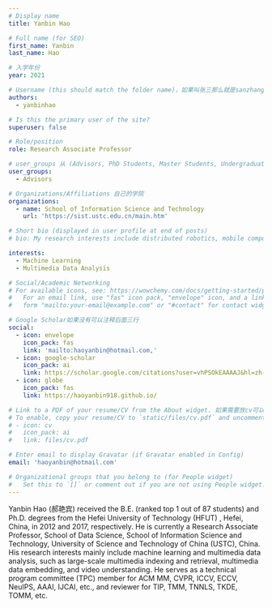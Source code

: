 ```yaml
---
# Display name
title: Yanbin Hao

# Full name (for SEO)
first_name: Yanbin
last_name: Hao

# 入学年份
year: 2021

# Username (this should match the folder name)，如果叫张三那么就是sanzhang
authors:
  - yanbinhao

# Is this the primary user of the site? 
superuser: false

# Role/position 
role: Research Associate Professor

# user_groups 从 (Advisors, PhD Students, Master Students, Undergraduate) 从这四个里面选
user_groups:
  - Advisors

# Organizations/Affiliations 自己的学院
organizations:
  - name: School of Information Science and Technology
    url: 'https://sist.ustc.edu.cn/main.htm'

# Short bio (displayed in user profile at end of posts)
# bio: My research interests include distributed robotics, mobile computing and programmable matter.

interests:
  - Machine Learning
  - Multimedia Data Analysis

# Social/Academic Networking
# For available icons, see: https://wowchemy.com/docs/getting-started/page-builder/#icons
#   For an email link, use "fas" icon pack, "envelope" icon, and a link in the
#   form "mailto:your-email@example.com" or "#contact" for contact widget.

# Google Scholar如果没有可以注释后面三行
social:
  - icon: envelope
    icon_pack: fas
    link: 'mailto:haoyanbin@hotmail.com,'
  - icon: google-scholar
    icon_pack: ai
    link: https://scholar.google.com/citations?user=vhPSOkEAAAAJ&hl=zh-CN
  - icon: globe
    icon_pack: fas
    link: https://haoyanbin918.github.io/

# Link to a PDF of your resume/CV from the About widget. 如果需要放cv可以发给我
# To enable, copy your resume/CV to `static/files/cv.pdf` and uncomment the lines below.
# - icon: cv
#   icon_pack: ai
#   link: files/cv.pdf

# Enter email to display Gravatar (if Gravatar enabled in Config)
email: 'haoyanbin@hotmail.com'

# Organizational groups that you belong to (for People widget)
#   Set this to `[]` or comment out if you are not using People widget.
---
```


Yanbin Hao (郝艳宾) received the B.E. (ranked top 1 out of 87 students) and Ph.D. degrees from the Hefei University of Technology (HFUT) , Hefei, China, in 2012 and 2017, respectively. He is currently a Research Associate Professor, School of Data Science, School of Information Science and Technology, University of Science and Technology of China (USTC), China. His research interests mainly include machine learning and multimedia data analysis, such as large-scale multimedia indexing and retrieval, multimedia data embedding, and video understanding. He serves as a technical program committee (TPC) member for ACM MM, CVPR, ICCV, ECCV, NeuIPS, AAAI, IJCAI, etc., and reviewer for TIP, TMM, TNNLS, TKDE, TOMM, etc.
